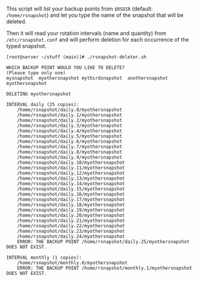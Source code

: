 This script will list your backup points from `$RSDIR` (default: `/home/rsnapshot`) and let you type the name of the snapshot that will be deleted.

Then it will read your rotation intervals (name and quantity) from `/etc/rsnapshot.conf` and will perform deletion for each occurrence of the typed snapshot.

```
[root@server ~/stuff (main)]# ./rsnapshot-deleter.sh 

WHICH BACKUP POINT WOULD YOU LIKE TO DELETE?
(Please type only one)
mysnapshot  myothersnapshot	mythirdsnapshot  anothersnapshot
myothersnapshot

DELETING myothersnapshot

INTERVAL daily (25 copies):
    /home/rsnapshot/daily.0/myothersnapshot
    /home/rsnapshot/daily.1/myothersnapshot
    /home/rsnapshot/daily.2/myothersnapshot
    /home/rsnapshot/daily.3/myothersnapshot
    /home/rsnapshot/daily.4/myothersnapshot
    /home/rsnapshot/daily.5/myothersnapshot
    /home/rsnapshot/daily.6/myothersnapshot
    /home/rsnapshot/daily.7/myothersnapshot
    /home/rsnapshot/daily.8/myothersnapshot
    /home/rsnapshot/daily.9/myothersnapshot
    /home/rsnapshot/daily.10/myothersnapshot
    /home/rsnapshot/daily.11/myothersnapshot
    /home/rsnapshot/daily.12/myothersnapshot
    /home/rsnapshot/daily.13/myothersnapshot
    /home/rsnapshot/daily.14/myothersnapshot
    /home/rsnapshot/daily.15/myothersnapshot
    /home/rsnapshot/daily.16/myothersnapshot
    /home/rsnapshot/daily.17/myothersnapshot
    /home/rsnapshot/daily.18/myothersnapshot
    /home/rsnapshot/daily.19/myothersnapshot
    /home/rsnapshot/daily.20/myothersnapshot
    /home/rsnapshot/daily.21/myothersnapshot
    /home/rsnapshot/daily.22/myothersnapshot
    /home/rsnapshot/daily.23/myothersnapshot
    /home/rsnapshot/daily.24/myothersnapshot
    ERROR: THE BACKUP POINT /home/rsnapshot/daily.25/myothersnapshot DOES NOT EXIST.

INTERVAL monthly (1 copies):
    /home/rsnapshot/monthly.0/myothersnapshot
    ERROR: THE BACKUP POINT /home/rsnapshot/monthly.1/myothersnapshot DOES NOT EXIST.
```